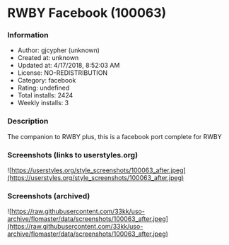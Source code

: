 # RWBY Facebook (100063)

### Information
- Author: gjcypher (unknown)
- Created at: unknown
- Updated at: 4/17/2018, 8:52:03 AM
- License: NO-REDISTRIBUTION
- Category: facebook
- Rating: undefined
- Total installs: 2424
- Weekly installs: 3


### Description
The companion to RWBY plus, this is a facebook port complete for RWBY


### Screenshots (links to userstyles.org)
![https://userstyles.org/style_screenshots/100063_after.jpeg](https://userstyles.org/style_screenshots/100063_after.jpeg)


### Screenshots (archived)
![https://raw.githubusercontent.com/33kk/uso-archive/flomaster/data/screenshots/100063_after.jpeg](https://raw.githubusercontent.com/33kk/uso-archive/flomaster/data/screenshots/100063_after.jpeg)

